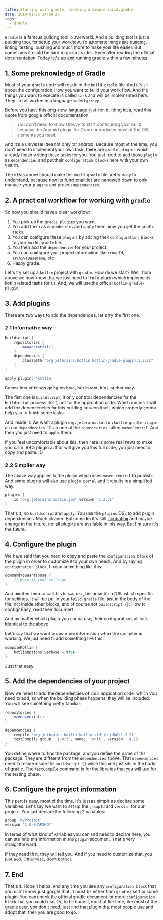 ```yaml
---
title: Starting with gradle, creating a simple build.gradle
date: 2018-01-25 14:50:27
tags:
  - gradle
---
```


`Gradle` is a famous building tool in `JVM` world. And a building tool is just a building tool, for setup your workflow. To automate things like building, linting, testing, pushing and much more to make your life easier. But sometimes it could be hard to grasp its idea. Even after reading the official documentation. Today let's up and running gradle within a few minutes.

<!--more-->

## 1. Some preknowledge of Gradle

Most of your `gradle` code will reside in the `build.gradle` file. And it's all about the configuration. How you want to build your work flow. And the things you want to execute is called `task` and will be implemented here. They are all written in a language called `groovy`.

Before you have this omg-new-language-just-for-building idea, read this quote from google official documentation:

> You don’t need to know Groovy to start configuring your build because the Android plugin for Gradle introduces most of the DSL elements you need.

And it's a universal idea not only for android. Because most of the time, you don't need to implement your own task, there are `gradle plugins` which already finish writing these tasks for you. You just need to add those `plugin` as `dependencies` and put their `configuration blocks` here with your own values.

The ideas above should make the `build.gradle` file pretty easy to understand, because now its functionalities are narrowed down to only manage your `plugins` and project `dependencies`.

## 2. A practical workflow for working with `gradle`

So now you should have a clear workflow:

1. You pick up the `gradle plugins` you want.
2. You add them as `dependencies` and `apply` them, now you get the `gradle tasks`.
3. You can configure these `plugins` by adding their `configuration blocks` to your `build.gradle` file.
4. You then add the `dependencies` for your project.
5. You can configure your project information like `groupId`, `archiveBasename`, etc.
6. Happy gradle.

Let's try set up a `kotlin` project with `gradle`. How do we start? Well, from above we now know that we just need to find a plugin which implements kotlin related tasks for us. And, we will use the official `kotlin-gradle-plugin`.

## 3. Add plugins

There are two ways to add the dependencies, let's try the first one.

### 2.1 Informative way

```groovy
buildscript {
    repositories {
        mavenCentral()
    }
    dependencies {
        classpath "org.jetbrains.kotlin:kotlin-gradle-plugin:1.2.21"
    }
}

apply plugin: 'kotlin'
```

Seems lots of things going on here, but in fact, it's just that easy.

The first one is `buildscript`, it only controls dependencies for the `buildscript` process itself, not for the application code. Which means it will add the dependencies for this building session itself, which properly gonna help you to finish some tasks.

And inside it. We want a plugin `org.jetbrains.kotlin:kotlin-gradle-plugin` as our `dependencies`. It's in one of the `repositories` called `mavenCentral`. And then you just need to `apply` them.

If you feel uncomfortable about this, then here is some real news to make you calm. 99% plugin author will give you this full code, you just need to copy and paste. :D

### 2.2 Simplier way

The above way applies to the plugin which uses `maven central` to publish. And some plugins will also use `plugin portal` and it results in a simplified way.

```groovy
plugins {
    id "org.jetbrains.kotlin.jvm" version "1.2.21"
}
```

That's it, no `buildscript` and `apply`. You use the `plugins` DSL to add plugin dependencies. Much cleaner. But consider it's still [incubating](https://docs.gradle.org/current/userguide/feature_lifecycle.html) and maybe change in the future, not all plugins are available in this way. But I'm sure it's the future.

## 4. Configure the plugin

We have said that you need to copy and paste the `configuration block` of the plugin in order to customize it to your own needs. And by saying `configuration block`, I mean something like this:

```groovy
commandYouWantToUse {
    // Here is your settings
}
```

And another term to call this is `XXX DSL`, because it's a DSL which specific for settings. It will be put in your `build.gradle` file, just in the body of the file, not inside other blocks, and of course not `buildscript {}`. How to config? Easy, read their document.

And no matter which plugin you gonna use, their configurations all look identical to the above.

Let's say that we want to see more information when the compiler is working. We just need to add something like this:

```groovy
compileKotlin {
    kotlinOptions.verbose = true
}
```
Just that easy.

## 5. Add the dependencies of your project

Now we need to add the dependencies of your application code, which you need to add, so when the building phase happens, they will be included. You will see something pretty familiar:

```groovy
repositories {
    mavenCentral()
}

dependencies {
    compile "org.jetbrains.kotlin:kotlin-stdlib-jdk8:1.2.21"
    testCompile group: 'junit', name: 'junit', version: '4.12'
}
```

You define where to find the package, and you define the name of the package. They are different from the `dependencies` above. That `dependencies` need to reside inside the `buildscript {}` while this one just sits in the body of gradle. The `testCompile` command is for the libraries that you will use for the testing phase.

## 6. Configure the project information

This part is easy, most of the time, it's just as simple as declare some variables. Let's say we want to set up the `groupId` and `version` for our project. You just declare the following 2 variables:

```groovy
group 'myProject'
version '1.0-SNAPSHOT'
```

In terms of what kind of variables you can and need to declare here, you can still find this information in the `plugin` document. That's very straightforward.

If they need that, they will tell you. And if you need to customize that, you just add. Otherwise, don't bother.

## 7. End

That's it. Hope it helps. And any time you see any `configuration block` that you don't know, just google that. It must be either from `gradle` itself or some plugin. You can check the official gradle document for more `configuration block` that you could use. Or, to be honest, most of the time, like most of the gradle user, you don't need, just find that plugin that most people use and adopt that, then you are good to go.